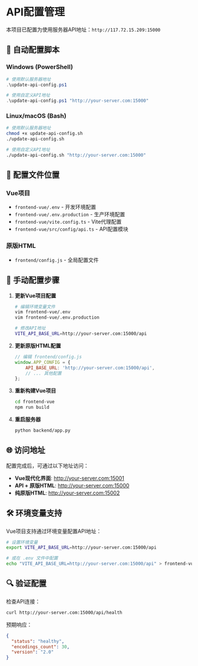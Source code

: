 # API配置管理

本项目已配置为使用服务器API地址：`http://117.72.15.209:15000`

## 🔧 自动配置脚本

### Windows (PowerShell)
```powershell
# 使用默认服务器地址
.\update-api-config.ps1

# 使用自定义API地址
.\update-api-config.ps1 "http://your-server.com:15000"
```

### Linux/macOS (Bash)
```bash
# 使用默认服务器地址
chmod +x update-api-config.sh
./update-api-config.sh

# 使用自定义API地址
./update-api-config.sh "http://your-server.com:15000"
```

## 📁 配置文件位置

### Vue项目
- `frontend-vue/.env` - 开发环境配置
- `frontend-vue/.env.production` - 生产环境配置
- `frontend-vue/vite.config.ts` - Vite代理配置
- `frontend-vue/src/config/api.ts` - API配置模块

### 原版HTML
- `frontend/config.js` - 全局配置文件

## 🔄 手动配置步骤

1. **更新Vue项目配置**
   ```bash
   # 编辑环境变量文件
   vim frontend-vue/.env
   vim frontend-vue/.env.production
   
   # 修改API地址
   VITE_API_BASE_URL=http://your-server.com:15000/api
   ```

2. **更新原版HTML配置**
   ```javascript
   // 编辑 frontend/config.js
   window.APP_CONFIG = {
       API_BASE_URL: 'http://your-server.com:15000/api',
       // ... 其他配置
   };
   ```

3. **重新构建Vue项目**
   ```bash
   cd frontend-vue
   npm run build
   ```

4. **重启服务器**
   ```bash
   python backend/app.py
   ```

## 🌐 访问地址

配置完成后，可通过以下地址访问：

- **Vue现代化界面**: http://your-server.com:15001
- **API + 原版HTML**: http://your-server.com:15000  
- **纯原版HTML**: http://your-server.com:15002

## 🛠️ 环境变量支持

Vue项目支持通过环境变量配置API地址：

```bash
# 设置环境变量
export VITE_API_BASE_URL=http://your-server.com:15000/api

# 或在 .env 文件中配置
echo "VITE_API_BASE_URL=http://your-server.com:15000/api" > frontend-vue/.env
```

## 🔍 验证配置

检查API连接：
```bash
curl http://your-server.com:15000/api/health
```

预期响应：
```json
{
  "status": "healthy",
  "encodings_count": 30,
  "version": "2.0"
}
``` 